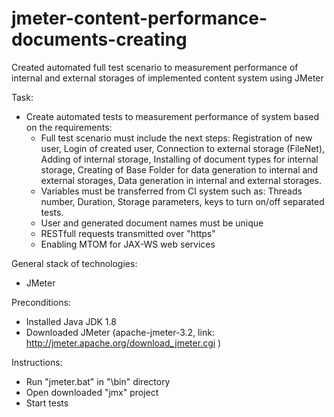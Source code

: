 # jmeter-content-performance-documents-creating
Created automated full test scenario to measurement performance of internal and external storages of implemented content system using JMeter

Task:
- Create automated tests to measurement performance of system based on the requirements:
    - Full test scenario must include the next steps: Registration of new user, Login of created user, Connection to external storage (FileNet), Adding of internal storage, Installing of document types for internal storage, Creating of Base Folder for data generation to internal and external storages, Data generation in internal and external storages.  
    - Variables must be transferred from CI system such as: Threads number, Duration, Storage parameters, keys to turn on/off separated tests.
    - User and generated document names must be unique
    - RESTfull requests transmitted over "https" 
    - Enabling MTOM for JAX-WS web services

General stack of technologies: 
- JMeter

Preconditions:
- Installed Java JDK 1.8
- Downloaded JMeter (apache-jmeter-3.2, link: http://jmeter.apache.org/download_jmeter.cgi )

Instructions:
- Run "jmeter.bat" in "\bin" directory
- Open downloaded "jmx" project
- Start tests
